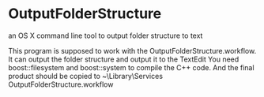 OutputFolderStructure
=====================

an OS X command line tool to output folder structure to text

This program is supposed to work with the OutputFolderStructure.workflow. It can output the folder structure and output it to the TextEdit
You need boost::filesystem and boost::system to compile the C++ code.
And the final product should be copied to ~\Library\Services OutputFolderStructure.workflow